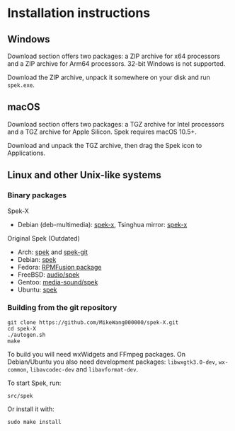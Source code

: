 # Installation instructions

## Windows

Download section offers two packages: a ZIP archive for x64 processors and a
ZIP archive for Arm64 processors. 32-bit Windows is not supported.

Download the ZIP archive, unpack it somewhere on your disk and run `spek.exe`.

## macOS

Download section offers two packages: a TGZ archive for Intel processors and a
TGZ archive for Apple Silicon. Spek requires macOS 10.5+.

Download and unpack the TGZ archive, then drag the Spek icon to Applications.

## Linux and other Unix-like systems

### Binary packages

Spek-X
 * Debian (deb-multimedia): [spek-x](https://deb-multimedia.org/pool/main/s/spek-x-dmo/), Tsinghua mirror: [spek-x](https://mirrors.tuna.tsinghua.edu.cn/debian-multimedia/pool/main/s/spek-x-dmo/)

Original Spek (Outdated)
 * Arch: [spek](https://aur.archlinux.org/packages/spek/) and
   [spek-git](https://aur.archlinux.org/packages/spek-git/)
 * Debian: [spek](https://packages.debian.org/search?keywords=spek)
 * Fedora: [RPMFusion package](https://bugzilla.rpmfusion.org/show_bug.cgi?id=1718)
 * FreeBSD: [audio/spek](https://www.freshports.org/audio/spek/)
 * Gentoo: [media-sound/spek](https://packages.gentoo.org/packages/media-sound/spek)
 * Ubuntu: [spek](http://packages.ubuntu.com/search?keywords=spek)

### Building from the git repository

    git clone https://github.com/MikeWang000000/spek-X.git
    cd spek-X
    ./autogen.sh
    make

To build you will need wxWidgets and FFmpeg packages. On Debian/Ubuntu you also
need development packages: `libwxgtk3.0-dev`, `wx-common`, `libavcodec-dev` and
`libavformat-dev`.

To start Spek, run:

    src/spek

Or install it with:

    sudo make install

